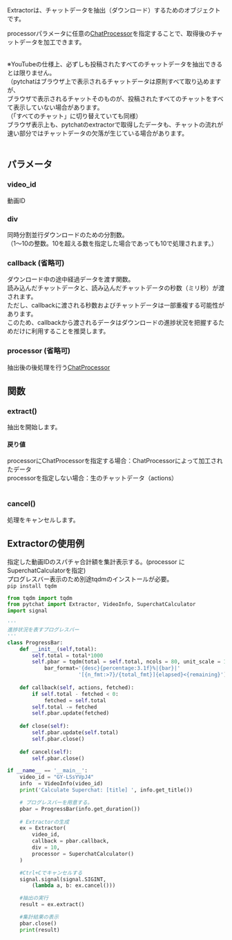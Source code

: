 Extractorは、チャットデータを抽出（ダウンロード）するためのオブジェクトです。<br>

processorパラメータに任意の[ChatProcessor](https://github.com/taizan-hokuto/pytchat/wiki/ChatProcessor)を指定することで、取得後のチャットデータを加工できます。<br><br>



※YouTubeの仕様上、必ずしも投稿されたすべてのチャットデータを抽出できるとは限りません。<br>（pytchatはブラウザ上で表示されるチャットデータは原則すべて取り込めますが、<br>ブラウザで表示されるチャットそのものが、投稿されたすべてのチャットをすべて表示していない場合があります。<br>（「すべてのチャット」に切り替えていても同様）<br>ブラウザ表示上も、pytchatのextractorで取得したデータも、チャットの流れが速い部分ではチャットデータの欠落が生じている場合があります。<br>
<br>


## パラメータ
### video_id
動画ID

### div
同時分割並行ダウンロードのための分割数。<br>
（1～10の整数。10を超える数を指定した場合であっても10で処理されます。）

### callback (省略可)
ダウンロード中の途中経過データを渡す関数。<br>
読み込んだチャットデータと、読み込んだチャットデータの秒数（ミリ秒）が渡されます。<br>
ただし、callbackに渡される秒数およびチャットデータは一部重複する可能性があります。<br>
このため、callbackから渡されるデータはダウンロードの進捗状況を把握するためだけに利用することを推奨します。<br>


### processor (省略可)
抽出後の後処理を行う[ChatProcessor](https://github.com/taizan-hokuto/pytchat/wiki/ChatProcessor)<br>


## 関数
### extract()
抽出を開始します。
<br>
#### 戻り値
processorにChatProcessorを指定する場合：ChatProcessorによって加工されたデータ<br>
processorを指定しない場合：生のチャットデータ（actions）<br>
<br>

### cancel()
処理をキャンセルします。


## Extractorの使用例
指定した動画IDのスパチャ合計額を集計表示する。(processor に SuperchatCalculatorを指定)<br>
プログレスバー表示のため別途tqdmのインストールが必要。<br>
`pip install tqdm`

```python
from tqdm import tqdm
from pytchat import Extractor, VideoInfo, SuperchatCalculator
import signal

'''
進捗状況を表すプログレスバー
'''
class ProgressBar:
    def __init__(self,total):
        self.total = total*1000
        self.pbar = tqdm(total = self.total, ncols = 80, unit_scale = 1,
            bar_format='{desc}{percentage:3.1f}%|{bar}|'
                       '[{n_fmt:>7}/{total_fmt}]{elapsed}<{remaining}')
        
    def callback(self, actions, fetched):
        if self.total - fetched < 0:
            fetched = self.total
        self.total -= fetched
        self.pbar.update(fetched)
    
    def close(self):
        self.pbar.update(self.total)
        self.pbar.close()
    
    def cancel(self):
        self.pbar.close()

if __name__ == '__main__':
    video_id = "GY-LSsYVpJ4"
    info  = VideoInfo(video_id)
    print('Calculate Superchat: [title] ', info.get_title())    

    # プログレスバーを用意する。
    pbar = ProgressBar(info.get_duration())
 
    # Extractorの生成
    ex = Extractor(
        video_id,
        callback = pbar.callback,
        div = 10,
        processor = SuperchatCalculator()
    )

    #Ctrl+Cでキャンセルする
    signal.signal(signal.SIGINT,  
        (lambda a, b: ex.cancel()))

    #抽出の実行
    result = ex.extract()

    #集計結果の表示
    pbar.close()
    print(result)
```